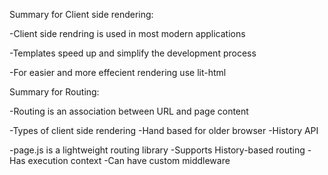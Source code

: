 Summary for Client side rendering: 

-Client side rendring is used in most modern applications

-Templates speed up and simplify the development process

-For easier and more effecient rendering use lit-html

Summary for Routing:

-Routing is an association between URL and page content

-Types of client side rendering 
  -Hand based for older browser
  -History API
  
-page.js is a lightweight routing library
  -Supports History-based routing
  -Has execution context
  -Can have custom middleware
